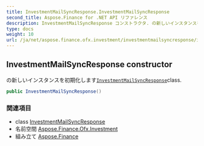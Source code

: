 ```yaml
---
title: InvestmentMailSyncResponse.InvestmentMailSyncResponse
second_title: Aspose.Finance for .NET API リファレンス
description: InvestmentMailSyncResponse コンストラクタ. の新しいインスタンスを初期化しますInvestmentMailSyncResponseclass.
type: docs
weight: 10
url: /ja/net/aspose.finance.ofx.investment/investmentmailsyncresponse/investmentmailsyncresponse/
---
```

## InvestmentMailSyncResponse constructor

の新しいインスタンスを初期化します[`InvestmentMailSyncResponse`](../)class.

```csharp
public InvestmentMailSyncResponse()
```

### 関連項目

* class [InvestmentMailSyncResponse](../)
* 名前空間 [Aspose.Finance.Ofx.Investment](../../investmentmailsyncresponse/)
* 組み立て [Aspose.Finance](../../../)


